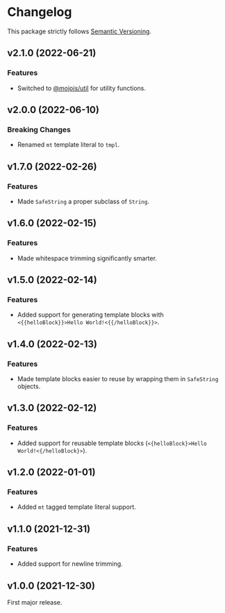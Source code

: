 
# Changelog

This package strictly follows [Semantic Versioning](https://semver.org).

## v2.1.0 (2022-06-21)

### Features

  * Switched to [@mojojs/util](https://www.npmjs.com/package/@mojojs/util) for utility functions.

## v2.0.0 (2022-06-10)

### Breaking Changes

  * Renamed `mt` template literal to `tmpl`.

## v1.7.0 (2022-02-26)

### Features

  * Made `SafeString` a proper subclass of `String`.

## v1.6.0 (2022-02-15)

### Features

  * Made whitespace trimming significantly smarter.

## v1.5.0 (2022-02-14)

### Features

  * Added support for generating template blocks with `<{{helloBlock}}>Hello World!<{{/helloBlock}}>`.

## v1.4.0 (2022-02-13)

### Features

  * Made template blocks easier to reuse by wrapping them in `SafeString` objects.

## v1.3.0 (2022-02-12)

### Features

  * Added support for reusable template blocks (`<{helloBlock}>Hello World!<{/helloBlock}>`).

## v1.2.0 (2022-01-01)

### Features

  * Added `mt` tagged template literal support.

## v1.1.0 (2021-12-31)

### Features

  * Added support for newline trimming.

## v1.0.0 (2021-12-30)

First major release.
